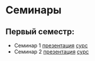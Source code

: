 # Семинары

## Первый семестр:

- Семинар 1 [презентация](https://yaishenka.gitlab.io/cpp_course/sems/01) [сурс](/sems/01/slides.md)
- Семинар 2 [презентация](https://yaishenka.gitlab.io/cpp_course/sems/02) [сурс](/sems/02/slides.md)
